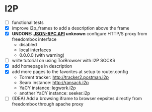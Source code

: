 # I2P
 
 - [ ] functional tests
 - [x] improve i2p_frames to add a description above the frame
 - [x] **UNDONE: [JSON-RPC API](https://geti2p.net/en/docs/api/i2pcontrol) unknown**
       configure HTTP/S proxy from freedombox interface 
   + disabled
   + local interfaces
   + 0.0.0.0 (with warning)
 - [ ] write tutorial on using TorBrowser with I2P SOCKS
 - [x] add homepage in description
 - [x] add more pages to the favorites at setup to router.config
    - Torrent tracker: http://tracker2.postman.i2p
    - Searx instance: http://ransack.i2p
    - YaCY instance: legwork.i2p
    - another YaCY instance: seeker.i2p
 - [ ] (IDEA) Add a browsing iframe to browser eepsites
       directly from freedombox through apache proxy
